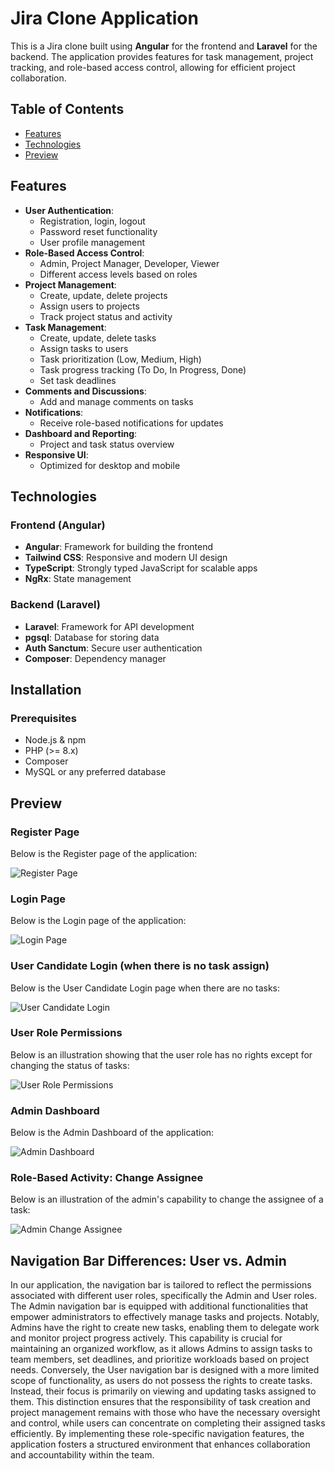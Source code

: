 # Jira Clone Application

This is a Jira clone built using **Angular** for the frontend and **Laravel** for the backend. The application provides features for task management, project tracking, and role-based access control, allowing for efficient project collaboration.

## Table of Contents
- [Features](#features)
- [Technologies](#technologies)
- [Preview](#preview)

## Features

- **User Authentication**:
  - Registration, login, logout
  - Password reset functionality
  - User profile management
- **Role-Based Access Control**:
  - Admin, Project Manager, Developer, Viewer
  - Different access levels based on roles
- **Project Management**:
  - Create, update, delete projects
  - Assign users to projects
  - Track project status and activity
- **Task Management**:
  - Create, update, delete tasks
  - Assign tasks to users
  - Task prioritization (Low, Medium, High)
  - Task progress tracking (To Do, In Progress, Done)
  - Set task deadlines
- **Comments and Discussions**:
  - Add and manage comments on tasks
- **Notifications**:
  - Receive role-based notifications for updates
- **Dashboard and Reporting**:
  - Project and task status overview
- **Responsive UI**:
  - Optimized for desktop and mobile

## Technologies

### Frontend (Angular)
- **Angular**: Framework for building the frontend
- **Tailwind CSS**: Responsive and modern UI design
- **TypeScript**: Strongly typed JavaScript for scalable apps
- **NgRx**: State management

### Backend (Laravel)
- **Laravel**: Framework for API development
- **pgsql**: Database for storing data
- **Auth Sanctum**: Secure user authentication
- **Composer**: Dependency manager

## Installation

### Prerequisites
- Node.js & npm
- PHP (>= 8.x)
- Composer
- MySQL or any preferred database

## Preview

### Register Page

Below is the Register page of the application:

![Register Page](./Task%20Manager/Client/Jira/jiraClone/src/assets/Register.png)

### Login Page

Below is the Login page of the application:

![Login Page](./Task%20Manager/Client/Jira/jiraClone/src/assets/Login.png)

### User Candidate Login (when there is no task assign)

Below is the User Candidate Login page when there are no tasks:

![User Candidate Login](./Task%20Manager/Client/Jira/jiraClone/src/assets/UserCandidate.png)

### User Role Permissions

Below is an illustration showing that the user role has no rights except for changing the status of tasks:

![User Role Permissions](./Task%20Manager/Client/Jira/jiraClone/src/assets/user%20role%20have%20now%20rights.png)


### Admin Dashboard

Below is the Admin Dashboard of the application:

![Admin Dashboard](./Task%20Manager/Client/Jira/jiraClone/src/assets/admin%20Dash%20board.png)


### Role-Based Activity: Change Assignee

Below is an illustration of the admin's capability to change the assignee of a task:

![Admin Change Assignee](./Task%20Manager/Client/Jira/jiraClone/src/assets/Admin%20have%20right%20to%20change%20asignee.png)

## Navigation Bar Differences: User vs. Admin

In our application, the navigation bar is tailored to reflect the permissions associated with different user roles, specifically the Admin and User roles. The Admin navigation bar is equipped with additional functionalities that empower administrators to effectively manage tasks and projects. Notably, Admins have the right to create new tasks, enabling them to delegate work and monitor project progress actively. This capability is crucial for maintaining an organized workflow, as it allows Admins to assign tasks to team members, set deadlines, and prioritize workloads based on project needs. Conversely, the User navigation bar is designed with a more limited scope of functionality, as users do not possess the rights to create tasks. Instead, their focus is primarily on viewing and updating tasks assigned to them. This distinction ensures that the responsibility of task creation and project management remains with those who have the necessary oversight and control, while users can concentrate on completing their assigned tasks efficiently. By implementing these role-specific navigation features, the application fosters a structured environment that enhances collaboration and accountability within the team.

